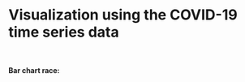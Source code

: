 # Visualization using the COVID-19 time series data

<br>

<b>Bar chart race:</b><br>
<div id="observablehq-60ca031d"></div>
<script type="module">
import {Runtime, Inspector} from "https://cdn.jsdelivr.net/npm/@observablehq/runtime@4/dist/runtime.js";
import define from "https://api.observablehq.com/@haozaijie/bar-chart-race-explained.js?v=3";
const inspect = Inspector.into("#observablehq-60ca031d");
(new Runtime).module(define, name => (name === "chart") && inspect());
</script>
